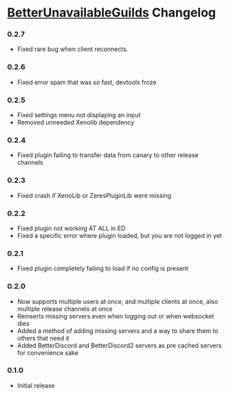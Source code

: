 # [BetterUnavailableGuilds](https://1lighty.github.io/BetterDiscordStuff/?plugin=BetterUnavailableGuilds "BetterUnavailableGuilds") Changelog
### 0.2.7
- Fixed rare bug when client reconnects.

### 0.2.6
- Fixed error spam that was so fast, devtools froze

### 0.2.5
- Fixed settings menu not displaying an input
- Removed unneeded Xenolib dependency

### 0.2.4
- Fixed plugin failing to transfer data from canary to other release channels

### 0.2.3
- Fixed crash if XenoLib or ZeresPluginLib were missing

### 0.2.2
- Fixed plugin not working AT ALL in ED
- Fixed a specific error where plugin loaded, but you are not logged in yet

### 0.2.1
- Fixed plugin completely failing to load if no config is present

### 0.2.0
- Now supports multiple users at once, and multiple clients at once, also multiple release channels at once
- Reinserts missing servers even when logging out or when websocket dies
- Added a method of adding missing servers and a way to share them to others that need it
- Added BetterDiscord and BetterDiscord2 servers as pre cached servers for convenience sake

### 0.1.0
- Initial release

